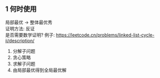 ## 1 何时使用
局部最优 -> 整体最优秀      
证明方法: 反证    
是否需要数学证明? 例子: https://leetcode.cn/problems/linked-list-cycle-ii/description/
1. 分解子问题
2. 贪心策略
3. 求解子问题
4. 由局部最优得到全局最优解